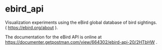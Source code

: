 # ebird_api

Visualization experiments using the eBird global database of bird sightings. ( https://ebird.org/about ).

The documentation for the eBird API is online at https://documenter.getpostman.com/view/664302/ebird-api-20/2HTbHW .
